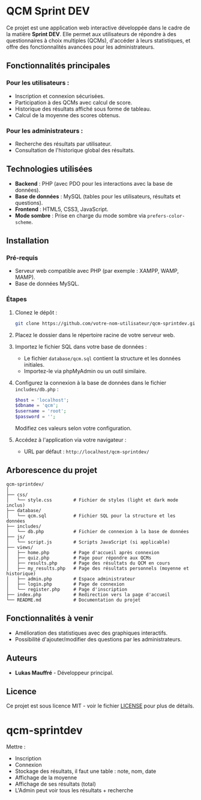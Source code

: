 # QCM Sprint DEV

Ce projet est une application web interactive développée dans le cadre de la matière **Sprint DEV**. Elle permet aux utilisateurs de répondre à des questionnaires à choix multiples (QCMs), d'accéder à leurs statistiques, et offre des fonctionnalités avancées pour les administrateurs.

## Fonctionnalités principales

### Pour les utilisateurs :
- Inscription et connexion sécurisées.
- Participation à des QCMs avec calcul de score.
- Historique des résultats affiché sous forme de tableau.
- Calcul de la moyenne des scores obtenus.

### Pour les administrateurs :
- Recherche des résultats par utilisateur.
- Consultation de l'historique global des résultats.

## Technologies utilisées
- **Backend** : PHP (avec PDO pour les interactions avec la base de données).
- **Base de données** : MySQL (tables pour les utilisateurs, résultats et questions).
- **Frontend** : HTML5, CSS3, JavaScript.
- **Mode sombre** : Prise en charge du mode sombre via `prefers-color-scheme`.

## Installation

### Pré-requis
- Serveur web compatible avec PHP (par exemple : XAMPP, WAMP, MAMP).
- Base de données MySQL.

### Étapes
1. Clonez le dépôt :
   ```bash
   git clone https://github.com/votre-nom-utilisateur/qcm-sprintdev.git
   ```
2. Placez le dossier dans le répertoire racine de votre serveur web.
3. Importez le fichier SQL dans votre base de données :
   - Le fichier `database/qcm.sql` contient la structure et les données initiales.
   - Importez-le via phpMyAdmin ou un outil similaire.
4. Configurez la connexion à la base de données dans le fichier `includes/db.php` :
   ```php
   $host = 'localhost';
   $dbname = 'qcm';
   $username = 'root';
   $password = '';
   ```
   Modifiez ces valeurs selon votre configuration.

5. Accédez à l'application via votre navigateur :
   - URL par défaut : `http://localhost/qcm-sprintdev/`

## Arborescence du projet
```
qcm-sprintdev/
│
├── css/
│   └── style.css        # Fichier de styles (light et dark mode inclus)
├── database/
│   └── qcm.sql          # Fichier SQL pour la structure et les données
├── includes/
│   └── db.php           # Fichier de connexion à la base de données
├── js/
│   └── script.js        # Scripts JavaScript (si applicable)
├── views/
│   ├── home.php         # Page d'accueil après connexion
│   ├── quiz.php         # Page pour répondre aux QCMs
│   ├── results.php      # Page des résultats du QCM en cours
│   ├── my_results.php   # Page des résultats personnels (moyenne et historique)
│   ├── admin.php        # Espace administrateur
│   ├── login.php        # Page de connexion
│   └── register.php     # Page d'inscription
├── index.php            # Redirection vers la page d'accueil
└── README.md            # Documentation du projet
```

## Fonctionnalités à venir
- Amélioration des statistiques avec des graphiques interactifs.
- Possibilité d'ajouter/modifier des questions par les administrateurs.

## Auteurs
- **Lukas Mauffré** - Développeur principal.

## Licence
Ce projet est sous licence MIT - voir le fichier [LICENSE](LICENSE) pour plus de détails.


# qcm-sprintdev
 
Mettre :
- Inscription
- Connexion
- Stockage des résultats, il faut une table : note, nom, date
- Affichage de la moyenne
- Affichage de ses résultats (total)
- L'Admin peut voir tous les résultats + recherche